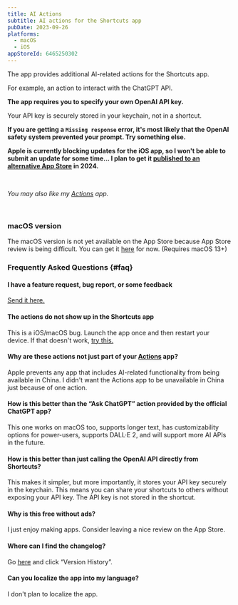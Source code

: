 ```yaml
---
title: AI Actions
subtitle: AI actions for the Shortcuts app
pubDate: 2023-09-26
platforms:
  - macOS
  - iOS
appStoreId: 6465250302
---
```


The app provides additional AI-related actions for the Shortcuts app.

For example, an action to interact with the ChatGPT API.

**The app requires you to specify your own OpenAI API key.**

Your API key is securely stored in your keychain, not in a shortcut.

**If you are getting a `Missing response` error, it's most likely that the OpenAI safety system prevented your prompt. Try something else.**

**Apple is currently blocking updates for the iOS app, so I won't be able to submit an update for some time... I plan to get it [published to an alternative App Store](https://appleinsider.com/articles/23/08/15/setapp-plans-to-launch-eu-only-alternative-ios-app-store) in 2024.**

<br>

*You may also like my [Actions](/actions) app.*

<br>

### macOS version

The macOS version is not yet available on the App Store because App Store review is being difficult. You can get it [here](https://www.dropbox.com/scl/fi/m169s1xwyk1o6bbnixeda/AI-Actions-1.0.4-1698250306-1701611261.zip?rlkey=0i8v79urwyude0lq3elov8s1x&raw=1) for now. (Requires macOS 13+)

### Frequently Asked Questions {#faq}

#### I have a feature request, bug report, or some feedback

[Send it here.](https://sindresorhus.com/feedback?product=AI%20Actions&referrer=Website-FAQ)

#### The actions do not show up in the Shortcuts app

This is a iOS/macOS bug. Launch the app once and then restart your device. If that doesn't work, [try this.](https://webtrickz.com/third-party-lock-screen-widgets-not-showing-ios-16/)

#### Why are these actions not just part of your [Actions](/actions) app?

Apple prevents any app that includes AI-related functionality from being available in China. I didn't want the Actions app to be unavailable in China just because of one action.

#### How is this better than the “Ask ChatGPT” action provided by the official ChatGPT app?

This one works on macOS too, supports longer text, has customizability options for power-users, supports DALL·E 2, and will support more AI APIs in the future.

#### How is this better than just calling the OpenAI API directly from Shortcuts?

This makes it simpler, but more importantly, it stores your API key securely in the keychain. This means you can share your shortcuts to others without exposing your API key. The API key is not stored in the shortcut.

#### Why is this free without ads?

I just enjoy making apps. Consider leaving a nice review on the App Store.

#### Where can I find the changelog?

Go [here](https://apps.apple.com/app/id6465250302) and click “Version History”.

#### Can you localize the app into my language?

I don't plan to localize the app.

<br>

<!-- ### Non-App Store Version

A special version for users that cannot access the App Store. It won't receive automatic updates. I will update it here once a year.

[Download](https://drive.google.com/file/d/12XOL8GeiqM4N3EFuw-ZZU_Hh-nXfYQLB/view?usp=sharing) *(1.2.0 · 3 GB)*

*Requires macOS 13 or later*
 -->
